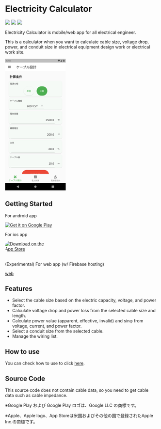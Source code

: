 # Electricity Calculator

![](https://img.shields.io/badge/flutter-v3.0.5-blue?style=flat&logo=flutter) ![](https://img.shields.io/badge/dart-v2.17.6-blue?style=flat&logo=dart) ![](https://img.shields.io/badge/-firebase-orange?style=flat&logo=firebase)


Electricity Calculator is mobile/web app for all electrical engineer.

This is a calculator when you want to calculate cable size, voltage drop, power, and conduit size in electrical equipment design work or electrical work site.

<img src='assets/screenshot/Screenshot_1656582771.png' width='200'>


## Getting Started

For android app

<a href='https://play.google.com/store/apps/details?id=com.github.snova301.elec_calculator&pcampaignid=pcampaignidMKT-Other-global-all-co-prtnr-py-PartBadge-Mar2515-1'><img alt='Get it on Google Play' src='https://play.google.com/intl/ja/badges/static/images/badges/en_badge_web_generic.png' width='150'/></a>

For ios app

<a href="https://apps.apple.com/jp/app/%E9%9B%BB%E6%B0%97%E8%A8%AD%E5%82%99%E8%A8%88%E7%AE%97%E3%82%A2%E3%82%B7%E3%82%B9%E3%82%BF%E3%83%B3%E3%83%88/id1632908753?itsct=apps_box_badge&amp;itscg=30200" style="display: inline-block; overflow: hidden; border-radius: 13px; width: 150px; height: 50px;"><img src="https://tools.applemediaservices.com/api/badges/download-on-the-app-store/black/ja-jp?size=250x83&amp;releaseDate=1657065600&h=8df1e69241ab5b9cbf835baa41966a55" alt="Download on the App Store" style="border-radius: 13px; width: 150px; height: 50px;"></a>

(Experimental) For web app (w/ Firebase hosting)

[web](https://ewacdj-3936b.web.app/)


## Features

- Select the cable size based on the electric capacity, voltage, and power factor.
- Calculate voltage drop and power loss from the selected cable size and length.
- Calculate power value (apparent, effective, invalid) and sinφ from voltage, current, and power factor.
- Select a conduit size from the selected cable.
- Manage the wiring list.


## How to use

You can check how to use to click [here](https://snova301.github.io/AppService/elec_calculator/home.html).



## Source Code

This source code does not contain cable data, so you need to get cable data such as cable impedance.



※Google Play および Google Play ロゴは、Google LLC の商標です。

※Apple、Apple logo、App Storeは米国およびその他の国で登録されたApple Inc.の商標です。